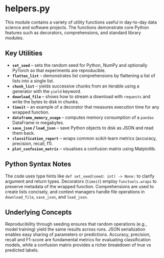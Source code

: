 # helpers.py

This module contains a variety of utility functions useful in day-to-day data science and software projects. The
functions demonstrate core Python features such as decorators, comprehensions, and standard library modules.

## Key Utilities

- **`set_seed`** – sets the random seed for Python, NumPy and optionally PyTorch so that experiments are reproducible.
- **`flatten_list`** – demonstrates list comprehensions by flattening a list of lists into a single list.
- **`chunk_list`** – yields successive chunks from an iterable using a generator with the `yield` keyword.
- **`download_file`** – shows how to stream a download with `requests` and write the bytes to disk in chunks.
- **`timeit`** – an example of a decorator that measures execution time for any wrapped function.
- **`dataframe_memory_usage`** – computes memory consumption of a `pandas` DataFrame in megabytes.
- **`save_json` / `load_json`** – save Python objects to disk as JSON and read them back.
- **`classification_report`** – wraps common scikit-learn metrics (accuracy, precision, recall, f1).
- **`plot_confusion_matrix`** – visualises a confusion matrix using Matplotlib.

## Python Syntax Notes

The code uses type hints like `def set_seed(seed: int) -> None:` to clarify argument and return types. Decorators
(`timeit`) employ `functools.wraps` to preserve metadata of the wrapped function. Comprehensions are used to create
lists concisely, and context managers handle file operations in `download_file`, `save_json`, and `load_json`.

## Underlying Concepts

Reproducibility through seeding ensures that random operations (e.g., model training) yield the same results across
runs. JSON serialization enables easy sharing of parameters or predictions. Accuracy, precision, recall and F1-score
are fundamental metrics for evaluating classification models, while a confusion matrix provides a richer breakdown of
true vs predicted labels.
